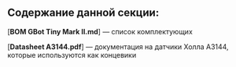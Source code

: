 ## Содержание данной секции:

[**BOM GBot Tiny Mark II.md**] — список комплектующих

[**Datasheet A3144.pdf**] — документация на датчики Холла А3144, которые используются как концевики



[BOM GBot Tiny Mark II.md]: ./BOM_GBot_Tiny_Mark_II.md
[Datasheet A3144.pdf ]:  ./Datasheet_A3144.pdf
